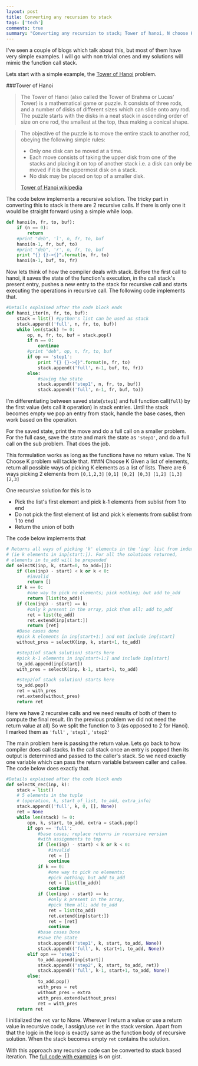```yaml
---
layout: post
title: Converting any recursion to stack
tags: ['tech']
comments: true
summary: "Converting any recursion to stack; Tower of hanoi, N choose K problems"
---
```

I've seen a couple of blogs which talk about this, but most of them have very simple examples. I will go with non trivial ones and my solutions will mimic the function call stack.

Lets start with a simple example, the [Tower of Hanoi](https://en.wikipedia.org/wiki/Tower_of_Hanoi) problem.

###Tower of Hanoi
>The Tower of Hanoi (also called the Tower of Brahma or Lucas' Tower) is a mathematical game or puzzle. It consists of three rods, and a number of disks of different sizes which can slide onto any rod. The puzzle starts with the disks in a neat stack in ascending order of size on one rod, the smallest at the top, thus making a conical shape.

>The objective of the puzzle is to move the entire stack to another rod, obeying the following simple rules:
>
> - Only one disk can be moved at a time.
> - Each move consists of taking the upper disk from one of the stacks and placing it on top of another stack i.e. a disk can only be moved if it is the uppermost disk on a stack.
> - No disk may be placed on top of a smaller disk.
>
> [Tower of Hanoi wikipedia](https://en.wikipedia.org/wiki/Tower_of_Hanoi)

The code below implements a recursive solution. The tricky part in converting this to stack is there are 2 recursive calls. If there is only one it would be straight forward using a simple while loop.

``` python
def hanoi(n, fr, to, buf):
    if (n == 0):
        return
    #print "deb", 'l', n, fr, to, buf
    hanoi(n-1, fr, buf, to)
    #print "deb", 'r', n, fr, to, buf
    print "{} {}->{}".format(n, fr, to)
    hanoi(n-1, buf, to, fr)
```
Now lets think of how the compiler deals with stack. Before the first call to hanoi, it saves the state of the function's execution, in the call stack's present entry, pushes a new entry to the stack for recursive call and starts executing the operations in recursive call. The following code implements that.

```python
#Details explained after the code block ends 
def hanoi_iter(n, fr, to, buf):
    stack = list() #python's list can be used as stack
    stack.append(('full', n, fr, to, buf))
    while len(stack) != 0:
        op, n, fr, to, buf = stack.pop()
        if n == 0:
            continue
        #print "deb", op, n, fr, to, buf
        if op == 'step1':
            print "{} {}->{}".format(n, fr, to)
            stack.append(('full', n-1, buf, to, fr))
        else:
            #saving the state
            stack.append(('step1', n, fr, to, buf))
            stack.append(('full', n-1, fr, buf, to))
```
I'm differentiating between saved state(`step1`) and full function call(`full`) by the first value (lets call it operation) in stack entries. Until the stack becomes empty we pop an entry from stack, handle the base cases, then work based on the operation.

For the saved state, print the move and do a full call on a smaller problem. For the full case, save the state and mark the state as `'step1'`, and do a full call on the sub problem. That does the job.

This formulation works as long as the functions have no return value. The N Choose K problem will tackle that.
###N Choose K
Given a list of elements, return all possible ways of picking K elements as a list of lists. There are 6 ways picking 2 elements from `[0,1,2,3]` `[0,1] [0,2] [0,3] [1,2] [1,3] [2,3]`

One recursive solution for this is to

- Pick the list's first element and pick k-1 elements from sublist from 1 to end
- Do not pick the first element of list and pick k elements from sublist from 1 to end
- Return the union of both

The code below implements that

```python
# Returns all ways of picking 'k' elements in the 'inp' list from index 'start' 
# (ie k elements in inp[start:]). For all the solutions returned, 
# elements in to_add will be prepended
def selectK(inp, k, start=0, to_add=[]):
    if (len(inp) - start) < k or k < 0:
        #invalid
        return []
    if k == 0:
        #one way to pick no elements; pick nothing; but add to_add
        return [list(to_add)]
    if (len(inp) - start) == k:
        #only k present in the array, pick them all; add to_add
        ret = list(to_add)
        ret.extend(inp[start:])
        return [ret]
    #Base cases done
    #pick k elements in inp[start+1:] and not include inp[start]
    without_pres = selectK(inp, k, start+1, to_add)

    #step1(of stack solution) starts here
    #pick k-1 elements in inp[start+1:] and include inp[start]
    to_add.append(inp[start])
    with_pres = selectK(inp, k-1, start+1, to_add)

    #step2(of stack solution) starts here
    to_add.pop()
    ret = with_pres
    ret.extend(without_pres)
    return ret
```
Here we have 2 recursive calls and we need results of both of them to compute the final result. (In the previous problem we did not need the return value at all) So we split the function to 3 (as opposed to 2 for Hanoi). I marked them as `'full'` , `'step1'`, `'step2'`

The main problem here is passing the return value. Lets go back to how compiler does call stacks. In the call stack once an entry is popped then its output is determined and passed to the caller's stack. So we need exactly one variable which can pass the return variable between caller and callee. The code below does exactly that.

```python
#Details explained after the code block ends 
def selectK_rec(inp, k):
    stack = list()
    # 5 elements in the tuple
    # (operation, k, start_of_list, to_add, extra_info)
    stack.append(('full', k, 0, [], None))
    ret = None
    while len(stack) != 0:
        opn, k, start, to_add, extra = stack.pop()
        if opn == 'full':
            #base cases; replace returns in recursive version
            #with assignments to tmp
            if (len(inp) - start) < k or k < 0:
                #invalid
                ret = []
                continue
            if k == 0:
                #one way to pick no elements;
                #pick nothing; but add to_add
                ret = [list(to_add)]
                continue
            if (len(inp) - start) == k:
                #only k present in the array,
                #pick them all; add to_add
                ret = list(to_add)
                ret.extend(inp[start:])
                ret = [ret]
                continue
            #base cases Done
            #save the state
            stack.append(('step1', k, start, to_add, None))
            stack.append(('full', k, start+1, to_add, None))
        elif opn == 'step1':
            to_add.append(inp[start])
            stack.append(('step2', k, start, to_add, ret))
            stack.append(('full', k-1, start+1, to_add, None))
        else:
            to_add.pop()
            with_pres = ret
            without_pres = extra
            with_pres.extend(without_pres)
            ret = with_pres
    return ret
```
I initialized the `ret` var to None. Wherever I return a value or use a return value in recursive code, I assign/use `ret` in the stack version. Apart from that the logic in the loop is exactly same as the function body of recursive solution. When the stack becomes empty `ret` contains the solution. 

With this approach any recursive code can be converted to stack based iteration. The [full code with examples](https://gist.github.com/dotslash/8fb472cd9fa22d9f126b57d5e2e17c9c) is on gist.
